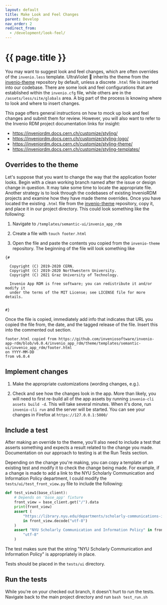 ```yaml
---
layout: default
title: Make Look and Feel Changes
parent: Develop
nav_order: 2
redirect_from:
  - /development/look-feel/
---
```

# {{ page.title }}

You may want to suggest look and feel changes, which are often overrides of the `invenio.less` template. UltraViolet 💜 inherits the theme from the [invenio-theme](https://github.com/inveniosoftware/invenio-theme) repository by default, unless a discrete `.html` file is inserted into our codebase. There are some look and feel configurations that are established within the `invenio.cfg` file, while others are in the `/assets/less/site/globals` area. A big part of the process is knowing where to look and where to insert changes.

This page offers general instructions on how to mock up look and feel changes and submit them for review. However, you will also want to refer to the Invenio RDM project documentation links for insight:
- <https://inveniordm.docs.cern.ch/customize/styling/>
- <https://inveniordm.docs.cern.ch/customize/styling-logo/>
- <https://inveniordm.docs.cern.ch/customize/styling-theme/>
- <https://inveniordm.docs.cern.ch/customize/styling-templates/>

## Overrides to the theme

Let's suppose that you want to change the way that the application footer looks. Begin with a clean working branch named after the issue or design change in question. It may take some time to locate the appropriate file. Another strategy is to look through the codebases of existing InvenioRDM projects and examine how they have made theme overrides. Once you have located the existing `.html` file from the [invenio-theme](https://github.com/inveniosoftware/invenio-theme) repository, copy it, and place it in our project directory. This could look something like the following:

1. Navigate to `/templates/semantic-ui/invenio_app_rdm`

2. Create a file with `touch footer.html`

3. Open the file and paste the contents you copied from the `invenio-theme` repository. The beginning of the file will look something like

```
{#

  Copyright (C) 2019-2020 CERN.
  Copyright (C) 2019-2020 Northwestern University.
  Copyright (C) 2021 Graz University of Technology.

  Invenio App RDM is free software; you can redistribute it and/or modify it
  under the terms of the MIT License; see LICENSE file for more details.


#}
```
Once the file is copied, immediately add info that indicates that URL you copied the file from, the date, and the tagged release of the file. Insert this into the commented out section.

```
footer.html copied from https://github.com/inveniosoftware/invenio-app-rdm/blob/v6.0.4/invenio_app_rdm/theme/templates/semantic-ui/invenio_app_rdm/footer.html
on YYYY-MM-DD
from v6.0.4
```

## Implement changes

1. Make the appropriate customizations (wording changes, e.g.).

2. Check and see how the changes look in the app. More than likely, you will need to first re-build all of the app assets by running `invenio-cli assets build -d`. This will take several minutes. When it's done, run `invenio-cli run` and the server will be started. You can see your changes in Firefox at `https://127.0.0.1:5000/`

## Include a test

After making an override to the theme, you'll also need to include a test that asserts something and expects a result related to the change you made. Documentation on our approach to testing is at the Run Tests section.

Depending on the change you're making, you can copy a template of an existing test and modify it to check the change being made. For example, if a change is made to add a link to the NYU Scholarly Communication and Information Policy department, I could modify the `tests/ui/test_front_view.py` file to include the following:

```python
def test_view1(base_client):
    # Depends on 'base_app' fixture
    front_view = base_client.get("/").data
    print(front_view)
    assert (
        "https://library.nyu.edu/departments/scholarly-communications-information-policy/"
        in front_view.decode("utf-8")
    )
    assert "NYU Scholarly Communication and Information Policy" in front_view.decode(
        "utf-8"
    )
```
The test makes sure that the string "NYU Scholarly Communication and Information Policy" is appropriately in place.

Tests should be placed in the `tests/ui` directory.

## Run the tests

While you're on your checked out branch, it doesn't hurt to run the tests. Navigate back to the main project directory and run `bash test_run.sh`
